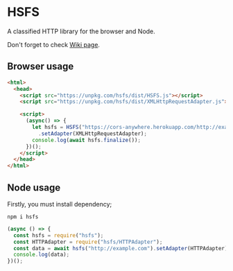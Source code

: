 # HSFS

A classified HTTP library for the browser and Node.

Don't forget to check [Wiki page](https://github.com/acarsy01/hsfs/wiki).

## Browser usage

```html
<html>
  <head>
    <script src="https://unpkg.com/hsfs/dist/HSFS.js"></script>
    <script src="https://unpkg.com/hsfs/dist/XMLHttpRequestAdapter.js"></script>

    <script>
      (async() => {
        let hsfs = HSFS("https://cors-anywhere.herokuapp.com/http://example.com") // https://cors-anywhere.herokuapp.com/ for block CORS error in browser
          .setAdapter(XMLHttpRequestAdapter);
        console.log(await hsfs.finalize());
      })();
    </script>
  </head>
</html>
```

## Node usage

Firstly, you must install dependency;

```nothing
npm i hsfs
```

```js
(async () => {
  const hsfs = require("hsfs");
  const HTTPAdapter = require("hsfs/HTTPAdapter");
  const data = await hsfs("http://example.com").setAdapter(HTTPAdapter).finalize();
  console.log(data);
})();
```
